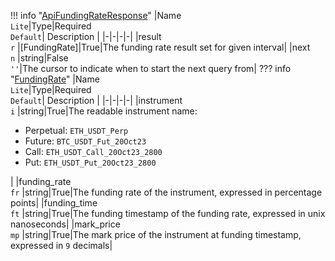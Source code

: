 !!! info "[ApiFundingRateResponse](/../../schemas/api_funding_rate_response)"
    |Name<br>`Lite`|Type|Required<br>`Default`| Description |
    |-|-|-|-|
    |result<br>`r` |[FundingRate]|True|The funding rate result set for given interval|
    |next<br>`n` |string|False<br>`''`|The cursor to indicate when to start the next query from|
    ??? info "[FundingRate](/../../schemas/funding_rate)"
        |Name<br>`Lite`|Type|Required<br>`Default`| Description |
        |-|-|-|-|
        |instrument<br>`i` |string|True|The readable instrument name:<ul><li>Perpetual: `ETH_USDT_Perp`</li><li>Future: `BTC_USDT_Fut_20Oct23`</li><li>Call: `ETH_USDT_Call_20Oct23_2800`</li><li>Put: `ETH_USDT_Put_20Oct23_2800`</li></ul>|
        |funding_rate<br>`fr` |string|True|The funding rate of the instrument, expressed in percentage points|
        |funding_time<br>`ft` |string|True|The funding timestamp of the funding rate, expressed in unix nanoseconds|
        |mark_price<br>`mp` |string|True|The mark price of the instrument at funding timestamp, expressed in `9` decimals|

